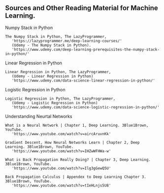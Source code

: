 ## Sources and Other Reading Material for Machine Learning.

Numpy Stack in Python
```
The Numpy Stack in Python, The LazyProgrammer, 
   'https://lazyprogrammer.me/deep-learning-courses/'
   (Udemy - The Numpy Stack in Python).
   'https://www.udemy.com/deep-learning-prerequisites-the-numpy-stack-in-python/'
```

Linear Regression in Python
```
Linear Regression in Python, The LazyProgrammer,
   (Udemy - Linear Regression in Python)
   'https://www.udemy.com/data-science-linear-regression-in-python/'
```

Logistic Regression in Python 
```
Logistic Regression in Python, The LazyProgrammer,
   (Udemy - Logistic Regression in Python)
   'https://www.udemy.com/data-science-logistic-regression-in-python/'
```

Understanding Neurtal Networks
```
What is a Neural Network | Chapter 1, Deep Learning. 3Blue1Brown, YouTube.
   'https://www.youtube.com/watch?v=aircAruvnKk'

Gradient Descent, How Neural Networks Learn | Chapter 2, Deep Learning. 3Blue1Brown, YouTube.
   'https://www.youtube.com/watch?v=IHZwWFHWa-w'

What is Back Propagation Really Doing? | Chapter 3, Deep Learning. 3Blue1Brown, YouTube.
   'https://www.youtube.com/watch?v=Ilg3gGewQ5U'

Back Propagation Calculus | Appendex to Deep Learning Chapter 3. 3Blue1Brown, YouTube.
   'https://www.youtube.com/watch?v=tIeHLnjs5U8'
```
